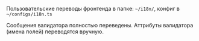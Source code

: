 Пользовательские переводы фронтенда в папке: `~/i18n/`, конфиг в `~/configs/i18n.ts`

Сообщения валидатора полностью переведены. Аттрибуты валидатора (имена полей) переводятся вручную.

